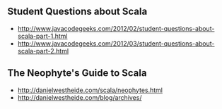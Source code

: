 Student Questions about Scala
-----------------------------
* http://www.javacodegeeks.com/2012/02/student-questions-about-scala-part-1.html
* http://www.javacodegeeks.com/2012/03/student-questions-about-scala-part-2.html



The Neophyte's Guide to Scala
-----------------------------
* http://danielwestheide.com/scala/neophytes.html
* http://danielwestheide.com/blog/archives/
